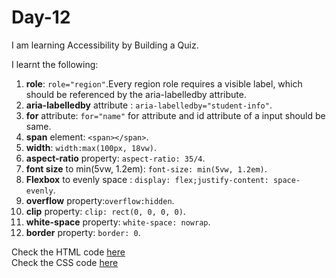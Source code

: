 # Day-12
I am learning Accessibility by Building a Quiz.

I learnt the following:   

1. **role**: `role="region"`.Every region role requires a visible label, which should be referenced by the aria-labelledby attribute.
2. **aria-labelledby** attribute : `aria-labelledby="student-info"`.
3. **for** attribute: `for="name"` for attribute and id attribute of a input should be same.
4. **span** element: `<span></span>`.
5. **width**: `width:max(100px, 18vw)`.
6. **aspect-ratio** property: `aspect-ratio: 35/4`.
7. **font size** to min(5vw, 1.2em): `font-size: min(5vw, 1.2em)`.
8. **Flexbox** to evenly space : `display: flex;justify-content: space-evenly`.
9. **overflow** property:`overflow:hidden`.
10. **clip** property: `clip: rect(0, 0, 0, 0)`.
11. **white-space** property: `white-space: nowrap`.
12. **border** property: `border: 0`.





Check the HTML code [here](./full-code.html)  
Check the CSS code [here](./full-code.css)